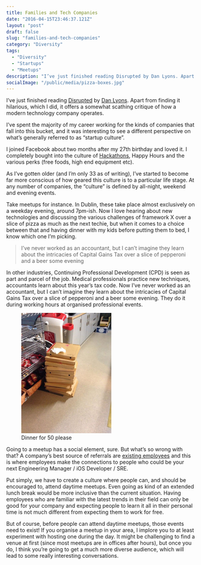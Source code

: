 ```yaml
---
title: Families and Tech Companies
date: "2016-04-15T23:46:37.121Z"
layout: "post"
draft: false
slug: "families-and-tech-companies"
category: "Diversity"
tags:
  - "Diversity"
  - "Startups"
  - "Meetups"
description: "I’ve just finished reading Disrupted by Dan Lyons. Apart from finding it hilarious, which I did, it offers a somewhat scathing critique of how a modern technology company operates."
socialImage: "/public/media/pizza-boxes.jpg"
---
```


I’ve just finished reading [Disrupted](https://www.amazon.com/Disrupted-My-Misadventure-Start-Up-Bubble/dp/0316306088) by [Dan Lyons](https://twitter.com/realdanlyons). Apart from finding it hilarious, which I did, it offers a somewhat scathing critique of how a modern technology company operates.

I’ve spent the majority of my career working for the kinds of companies that fall into this bucket, and it was interesting to see a different perspective on what’s generally referred to as “startup culture”.

I joined Facebook about two months after my 27th birthday and loved it. I completely bought into the culture of [Hackathons](https://www.facebook.com/hackathon), Happy Hours and the various perks (free foods, high end equipment etc).

As I’ve gotten older (and I’m only 33 as of writing), I’ve started to become far more conscious of how geared this culture is to a particular life stage. At any number of companies, the “culture” is defined by all-night, weekend and evening events.

Take meetups for instance. In Dublin, these take place almost exclusively on a weekday evening, around 7pm-ish. Now I love hearing about new technologies and discussing the various challenges of framework X over a slice of pizza as much as the next techie, but when it comes to a choice between that and having dinner with my kids before putting them to bed, I know which one I’m picking.

> I’ve never worked as an accountant, but I can’t imagine they learn about the intricacies of Capital Gains Tax over a slice of pepperoni and a beer some evening

In other industries, Continuing Professional Development (CPD) is seen as part and parcel of the job. Medical professionals practice new techniques, accountants learn about this year’s tax code. Now I’ve never worked as an accountant, but I can’t imagine they learn about the intricacies of Capital Gains Tax over a slice of pepperoni and a beer some evening. They do it during working hours at organised professional events.

<figure class="float-left" style="width: 240px">
	<img src="/public/media/pizza-boxes.jpg" alt="A stack of empty pizza boxes">
	<figcaption>Dinner for 50 please</figcaption>
</figure>

Going to a meetup has a social element, sure. But what’s so wrong with that? A company’s best source of referrals are [existing employees](https://business.linkedin.com/talent-solutions/blog/2015/08/5-reasons-employee-referrals-are-the-best-way-to-hire) and this is where employees make the connections to people who could be your next Engineering Manager / iOS Developer / SRE.

Put simply, we have to create a culture where people can, and should be encouraged to, attend daytime meetups. Even going as kind of an extended lunch break would be more inclusive than the current situation. Having employees who are familiar with the latest trends in their field can only be good for your company and expecting people to learn it all in their personal time is not much different from expecting them to work for free.

But of course, before people can attend daytime meetups, those events need to exist! If you organise a meetup in your area, I implore you to at least experiment with hosting one during the day. It might be challenging to find a venue at first (since most meetups are in offices after hours), but once you do, I think you’re going to get a much more diverse audience, which will lead to some really interesting conversations.